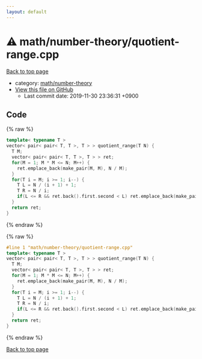 ```yaml
---
layout: default
---
```


<!-- mathjax config similar to math.stackexchange -->
<script type="text/javascript" async
  src="https://cdnjs.cloudflare.com/ajax/libs/mathjax/2.7.5/MathJax.js?config=TeX-MML-AM_CHTML">
</script>
<script type="text/x-mathjax-config">
  MathJax.Hub.Config({
    TeX: { equationNumbers: { autoNumber: "AMS" }},
    tex2jax: {
      inlineMath: [ ['$','$'] ],
      processEscapes: true
    },
    "HTML-CSS": { matchFontHeight: false },
    displayAlign: "left",
    displayIndent: "2em"
  });
</script>

<script type="text/javascript" src="https://cdnjs.cloudflare.com/ajax/libs/jquery/3.4.1/jquery.min.js"></script>
<script src="https://cdn.jsdelivr.net/npm/jquery-balloon-js@1.1.2/jquery.balloon.min.js" integrity="sha256-ZEYs9VrgAeNuPvs15E39OsyOJaIkXEEt10fzxJ20+2I=" crossorigin="anonymous"></script>
<script type="text/javascript" src="../../../assets/js/copy-button.js"></script>
<link rel="stylesheet" href="../../../assets/css/copy-button.css" />


# :warning: math/number-theory/quotient-range.cpp

<a href="../../../index.html">Back to top page</a>

* category: <a href="../../../index.html#d4a327615e3a055131f0682831111ce2">math/number-theory</a>
* <a href="{{ site.github.repository_url }}/blob/master/math/number-theory/quotient-range.cpp">View this file on GitHub</a>
    - Last commit date: 2019-11-30 23:36:31 +0900




## Code

<a id="unbundled"></a>
{% raw %}
```cpp
template< typename T >
vector< pair< pair< T, T >, T > > quotient_range(T N) {
  T M;
  vector< pair< pair< T, T >, T > > ret;
  for(M = 1; M * M <= N; M++) {
    ret.emplace_back(make_pair(M, M), N / M);
  }
  for(T i = M; i >= 1; i--) {
    T L = N / (i + 1) + 1;
    T R = N / i;
    if(L <= R && ret.back().first.second < L) ret.emplace_back(make_pair(L, R), N / L);
  }
  return ret;
}

```
{% endraw %}

<a id="bundled"></a>
{% raw %}
```cpp
#line 1 "math/number-theory/quotient-range.cpp"
template< typename T >
vector< pair< pair< T, T >, T > > quotient_range(T N) {
  T M;
  vector< pair< pair< T, T >, T > > ret;
  for(M = 1; M * M <= N; M++) {
    ret.emplace_back(make_pair(M, M), N / M);
  }
  for(T i = M; i >= 1; i--) {
    T L = N / (i + 1) + 1;
    T R = N / i;
    if(L <= R && ret.back().first.second < L) ret.emplace_back(make_pair(L, R), N / L);
  }
  return ret;
}

```
{% endraw %}

<a href="../../../index.html">Back to top page</a>

